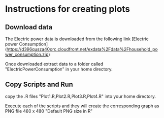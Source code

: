 # Instructions for creating plots

## Download data

The Electric power data is downloaded from the following link [Electric power Consumption]
(https://d396qusza40orc.cloudfront.net/exdata%2Fdata%2Fhousehold_power_consumption.zip)

Once downloaded extract data to a folder called "ElectricPowerConsumption" in your home directory.

## Copy Scripts and Run
copy the .R files "Plot1.R,Plot2.R,Plot3.R,Plot4.R" into your home directory.

Execute each of the scripts and they will create the corresponding graph as PNG file 480 x 480 "Default PNG size in R"

